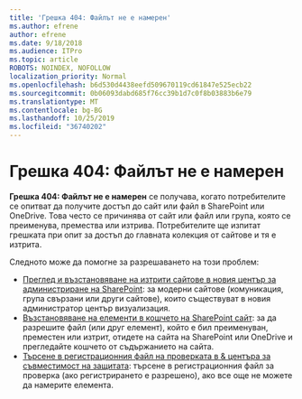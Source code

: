 ```yaml
---
title: 'Грешка 404: Файлът не е намерен'
ms.author: efrene
author: efrene
ms.date: 9/18/2018
ms.audience: ITPro
ms.topic: article
ROBOTS: NOINDEX, NOFOLLOW
localization_priority: Normal
ms.openlocfilehash: b6d530d4438eefd509670119cd61847e525ecb22
ms.sourcegitcommit: 0b06093dabd685f76cc39b1d7c0f8b03883b6e79
ms.translationtype: MT
ms.contentlocale: bg-BG
ms.lasthandoff: 10/25/2019
ms.locfileid: "36740202"
---
```

# <a name="error-404-file-not-found"></a>Грешка 404: Файлът не е намерен

**Грешка 404: Файлът не е намерен** се получава, когато потребителите се опитват да получите достъп до сайт или файл в SharePoint или OneDrive. Това често се причинява от сайт или файл или група, която се преименува, премества или изтрива.
Потребителите ще изпитат грешката при опит за достъп до главната колекция от сайтове и тя е изтрита.

Следното може да помогне за разрешаването на този проблем:
- [Преглед и възстановяване на изтрити сайтове в новия център за администриране на SharePoint](https://docs.microsoft.com/sharepoint/view-and-restore-deleted-sites-in-new-admin-center): за модерни сайтове (комуникация, група свързани или други сайтове), които съществуват в новия администратор център визуализация.
- [Възстановяване на елементи в кошчето на SharePoint сайт](https://support.office.com/article/Restore-items-in-the-Recycle-Bin-of-a-SharePoint-site-6df466b6-55f2-4898-8d6e-c0dff851a0be): за да разрешите файл (или друг елемент), който е бил преименуван, преместен или изтрит, отидете на сайта на SharePoint или OneDrive и прегледайте кошчето от съдържанието на сайта.
- [Търсене в регистрационния файл на проверката в &amp; центъра за съвместимост на защитата](https://docs.microsoft.com/office365/securitycompliance/search-the-audit-log-in-security-and-compliance): търсене в регистрационния файл за проверка (ако регистрирането е разрешено), ако все още не можете да намерите елемента.